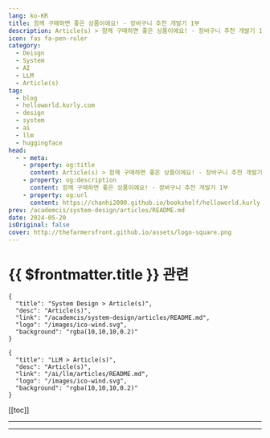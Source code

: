```yaml
---
lang: ko-KR
title: 함께 구매하면 좋은 상품이에요! - 장바구니 추천 개발기 1부
description: Article(s) > 함께 구매하면 좋은 상품이에요! - 장바구니 추천 개발기 1부
icon: fas fa-pen-ruler
category: 
  - Deisgn
  - System
  - AI
  - LLM
  - Article(s)
tag: 
  - blog
  - helloworld.kurly.com
  - design
  - system
  - ai
  - llm
  - huggingface
head:
  - - meta:
    - property: og:title
      content: Article(s) > 함께 구매하면 좋은 상품이에요! - 장바구니 추천 개발기 1부
    - property: og:description
      content: 함께 구매하면 좋은 상품이에요! - 장바구니 추천 개발기 1부
    - property: og:url
      content: https://chanhi2000.github.io/bookshelf/helloworld.kurly.com/cart-recommend-model-development.html
prev: /academcis/system-design/articles/README.md
date: 2024-05-20
isOriginal: false
cover: http://thefarmersfront.github.io/assets/logo-square.png
---
```


# {{ $frontmatter.title }} 관련

```component VPCard
{
  "title": "System Design > Article(s)",
  "desc": "Article(s)",
  "link": "/academcis/system-design/articles/README.md",
  "logo": "/images/ico-wind.svg",
  "background": "rgba(10,10,10,0.2)"
}
```

```component VPCard
{
  "title": "LLM > Article(s)",
  "desc": "Article(s)",
  "link": "/ai/llm/articles/README.md",
  "logo": "/images/ico-wind.svg",
  "background": "rgba(10,10,10,0.2)"
}
```

[[toc]]

---

<SiteInfo
  name="함께 구매하면 좋은 상품이에요! - 장바구니 추천 개발기 1부 - 컬리 기술 블로그"
  desc="보완재 추천 모델을 적용하고 성과를 거둔 사례 소개"
  url="https://helloworld.kurly.com/cart-recommend-model-development/"
  logo="https://helloworld.kurly.com/assets/logo/ico_192.png"
  preview="http://thefarmersfront.github.io/assets/logo-square.png"/>

<!-- TODO:  작성 -->

---

<TagLinks />